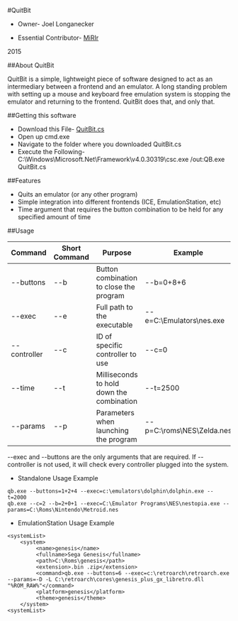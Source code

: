 #QuitBit

* Owner- Joel Longanecker

* Essential Contributor- [MiRIr](https://github.com/MiRIr)

2015

##About QuitBit

QuitBit is a simple, lightweight piece of software designed to act as an intermediary between a frontend and an emulator.
A long standing problem with setting up a mouse and keyboard free emulation system is stopping the emulator and returning to the frontend. QuitBit does that, and only that.

##Getting this software

* Download this File- [QuitBit.cs](https://raw.githubusercontent.com/longjoel/quitbit/master/QuitBit.cs)
* Open up cmd.exe
* Navigate to the folder where you downloaded QuitBit.cs
* Execute the Following- C:\Windows\Microsoft.Net\Framework\v4.0.30319\csc.exe /out:QB.exe QuitBit.cs

##Features

* Quits an emulator (or any other program)
* Simple integration into different frontends (ICE, EmulationStation, etc)
* Time argument that requires the button combination to be held for any specified amount of time

##Usage

Command     |Short Command|Purpose                                  |Example 
------------|-------------|-----------------------------------------|-------
--buttons   |--b          |Button combination to close the program  |--b=0+8+6
--exec      |--e          |Full path to the executable              |--e=C:\Emulators\nes.exe
--controller|--c          |ID of specific controller to use         |--c=0
--time      |--t          |Milliseconds to hold down the combination|--t=2500
--params    |--p          |Parameters when launching the program    |--p=C:\roms\NES\Zelda.nes

--exec and --buttons are the only arguments that are required. If --controller is not used, it will check every controller plugged into the system.

* Standalone Usage Example
```
qb.exe --buttons=1+2+4 --exec=c:\emulators\dolphin\dolphin.exe --t=2000
qb.exe --c=2 --b=2+0+1 --exec=C:\Emulator Programs\NES\nestopia.exe --params=C:\Roms\Nintendo\Metroid.nes
```

* EmulationStation Usage Example

```
<systemList>
    <system>
         <name>genesis</name>
         <fullname>Sega Genesis</fullname>
         <path>C:\Roms\genesis</path>
         <extension>.bin .zip</extension>
         <command>qb.exe --buttons=6 --exec=c:\retroarch\retroarch.exe --params=-D -L C:\retroarch\cores\genesis_plus_gx_libretro.dll "%ROM_RAW%"</command>
         <platform>genesis</platform>
         <theme>genesis</theme>
    </system>
<systemList>
```
